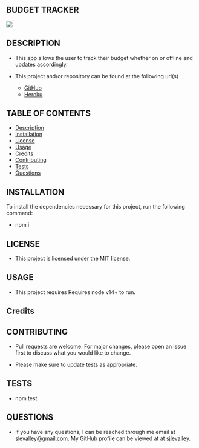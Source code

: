 ## BUDGET TRACKER

![](https://img.shields.io/badge/License-MIT-yellow.svg)

## DESCRIPTION

- This app allows the user to track their budget whether on or offline and updates accordingly.

- This project and/or repository can be found at the following url(s)
  - [GitHub](https://github.com/sjlevalley/BudgetTracker)
  - [Heroku](https://budget-tracker-00001.herokuapp.com/)

## TABLE OF CONTENTS

- [Description](#description)
- [Installation](#Installation)
- [License](#License)
- [Usage](#Usage)
- [Credits](#Credits)
- [Contributing](#Contributing)
- [Tests](#Tests)
- [Questions](#Questions)

## INSTALLATION

To install the dependencies necessary for this project, run the following command:

- npm i

## LICENSE

- This project is licensed under the MIT license.

## USAGE

- This project requires Requires node v14+ to run.

## Credits

## CONTRIBUTING

- Pull requests are welcome. For major changes, please open an issue first to discuss what you would like to change.

- Please make sure to update tests as appropriate.

## TESTS

- npm test

## QUESTIONS

- If you have any questions, I can be reached through me email at slevalley@gmail.com. My GitHub profile can be viewed at at
  [sjlevalley](https://www.github.com/sjlevalley).
